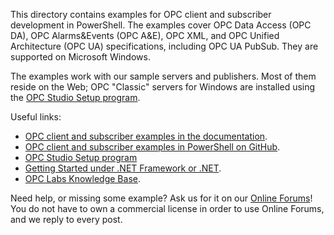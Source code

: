 This directory contains examples for OPC client and subscriber development in PowerShell. The examples cover OPC Data Access
(OPC DA), OPC Alarms&Events (OPC A&E), OPC XML, and OPC Unified Architecture (OPC UA) specifications, including OPC UA 
PubSub. They are supported on Microsoft Windows.

The examples work with our sample servers and publishers. Most of them reside on the Web; OPC "Classic" servers for Windows
are installed using the [OPC Studio Setup program](https://www.opclabs.com/products/quickopc/downloads).

Useful links:
* [OPC client and subscriber examples in the documentation](https://opclabs.doc-that.com/files/onlinedocs/OPCLabs-OpcStudio/Latest/examples.html).
* [OPC client and subscriber examples in PowerShell on GitHub](https://github.com/OPCLabs/Examples-QuickOPC-PowerShell).
* [OPC Studio Setup program](https://www.opclabs.com/products/quickopc/downloads)
* [Getting Started under .NET Framework or .NET](https://opclabs.doc-that.com/files/onlinedocs/OPCLabs-OpcStudio/2024.1/User%27s%20Guide%20and%20Reference-OPC%20Studio/webframe.html#Getting%20Started%20under%20.NET%20Framework%20or%20.NET.html).
* [OPC Labs Knowledge Base](https://kb.opclabs.com).

Need help, or missing some example? Ask us for it on our [Online Forums](https://www.opclabs.com/forum/index)!
You do not have to own a commercial license in order to use Online Forums, 
and we reply to every post.
